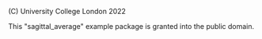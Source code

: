 (C) University College London 2022

This "sagittal_average" example package is granted into the public domain.